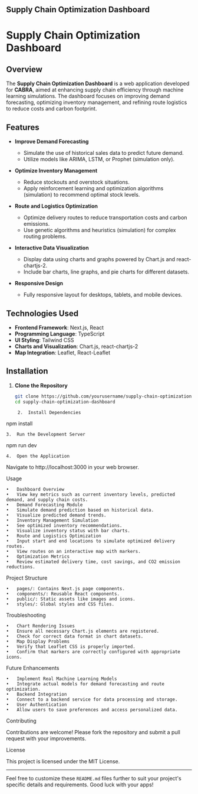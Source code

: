 ## Supply Chain Optimization Dashboard

# Supply Chain Optimization Dashboard

## Overview

The **Supply Chain Optimization Dashboard** is a web application developed for **CABRA**, aimed at enhancing supply chain efficiency through machine learning simulations. The dashboard focuses on improving demand forecasting, optimizing inventory management, and refining route logistics to reduce costs and carbon footprint.

## Features

- **Improve Demand Forecasting**
  - Simulate the use of historical sales data to predict future demand.
  - Utilize models like ARIMA, LSTM, or Prophet (simulation only).

- **Optimize Inventory Management**
  - Reduce stockouts and overstock situations.
  - Apply reinforcement learning and optimization algorithms (simulation) to recommend optimal stock levels.

- **Route and Logistics Optimization**
  - Optimize delivery routes to reduce transportation costs and carbon emissions.
  - Use genetic algorithms and heuristics (simulation) for complex routing problems.

- **Interactive Data Visualization**
  - Display data using charts and graphs powered by Chart.js and react-chartjs-2.
  - Include bar charts, line graphs, and pie charts for different datasets.

- **Responsive Design**
  - Fully responsive layout for desktops, tablets, and mobile devices.

## Technologies Used

- **Frontend Framework**: Next.js, React
- **Programming Language**: TypeScript
- **UI Styling**: Tailwind CSS
- **Charts and Visualization**: Chart.js, react-chartjs-2
- **Map Integration**: Leaflet, React-Leaflet

## Installation

1. **Clone the Repository**

   ```bash
   git clone https://github.com/yourusername/supply-chain-optimization-dashboard.git
   cd supply-chain-optimization-dashboard

	2.	Install Dependencies

npm install


	3.	Run the Development Server

npm run dev


	4.	Open the Application
Navigate to http://localhost:3000 in your web browser.

Usage

	•	Dashboard Overview
	•	View key metrics such as current inventory levels, predicted demand, and supply chain costs.
	•	Demand Forecasting Module
	•	Simulate demand prediction based on historical data.
	•	Visualize predicted demand trends.
	•	Inventory Management Simulation
	•	See optimized inventory recommendations.
	•	Visualize inventory status with bar charts.
	•	Route and Logistics Optimization
	•	Input start and end locations to simulate optimized delivery routes.
	•	View routes on an interactive map with markers.
	•	Optimization Metrics
	•	Review estimated delivery time, cost savings, and CO2 emission reductions.

Project Structure

	•	pages/: Contains Next.js page components.
	•	components/: Reusable React components.
	•	public/: Static assets like images and icons.
	•	styles/: Global styles and CSS files.

Troubleshooting

	•	Chart Rendering Issues
	•	Ensure all necessary Chart.js elements are registered.
	•	Check for correct data format in chart datasets.
	•	Map Display Problems
	•	Verify that Leaflet CSS is properly imported.
	•	Confirm that markers are correctly configured with appropriate icons.

Future Enhancements

	•	Implement Real Machine Learning Models
	•	Integrate actual models for demand forecasting and route optimization.
	•	Backend Integration
	•	Connect to a backend service for data processing and storage.
	•	User Authentication
	•	Allow users to save preferences and access personalized data.

Contributing

Contributions are welcome! Please fork the repository and submit a pull request with your improvements.

License

This project is licensed under the MIT License.

---

Feel free to customize these `README.md` files further to suit your project's specific details and requirements. Good luck with your apps!